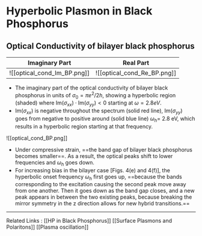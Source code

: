 # Hyperbolic Plasmon in Black Phosphorus 
## Optical Conductivity of bilayer black phosphorus 

| Imaginary Part              | Real Part |
| --------------------------- | --------- |
| ![[optical_cond_Im_BP.png]] | ![[optical_cond_Re_BP.png]]          |

- The imaginary part of the optical conductivity of bilayer black phosphorus in units of $\sigma_0 = \pi e^2/2h$, showing a hyperbolic region (shaded) where $\text{Im}(\sigma_{xx}) \cdot \text{Im}(\sigma_{yy}) < 0$ starting at $\omega =2.8 eV$.
- $\text{Im}(\sigma_{xx})$ is negative throughout the spectrum (solid red line), $\text{Im}(\sigma_{yy})$ goes from negative to positive around (solid blue line) $\omega_h$= 2.8 eV, which results in a hyperbolic region starting at that frequency. 

![[optical_cond_BP.png]]

- Under compressive strain, ==the band gap of bilayer black phosphorus becomes smaller==. As a result, the optical peaks shift to lower frequencies and $\omega_h$ goes down. 
- For increasing bias in the bilayer case [Figs. 4(e) and 4(f)], the hyperbolic onset frequency $\omega_h$ first goes up, ==because the bands corresponding to the excitation causing the second peak move away from one another. Then it goes down as the band gap closes, and a new peak appears in between the two existing peaks, because breaking the mirror symmetry in the z direction allows for new hybrid transitions.==


---
Related Links :
[[HP in Black Phosphorus]]
[[Surface Plasmons and Polaritons]]
[[Plasma oscillation]]




